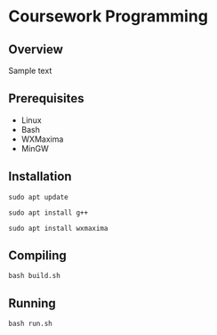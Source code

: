 # Coursework Programming
## Overview
Sample text
## Prerequisites
- Linux
- Bash
- WXMaxima
- MinGW
## Installation
```
sudo apt update
```
```
sudo apt install g++
```
```
sudo apt install wxmaxima
```
## Compiling
```
bash build.sh
```
## Running
```
bash run.sh
```
